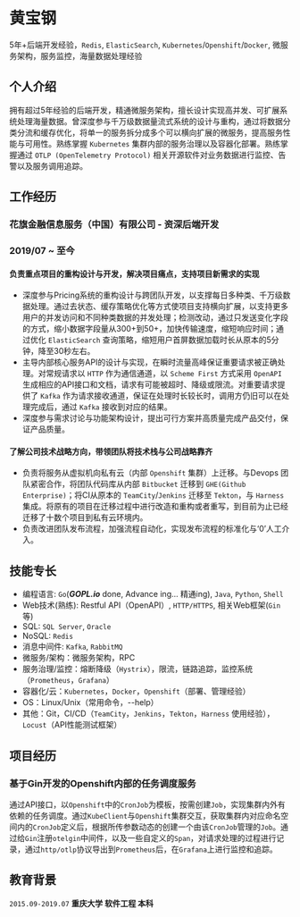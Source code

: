 # 黄宝钢
5年+后端开发经验，`Redis`, `ElasticSearch`, `Kubernetes`/`Openshift`/`Docker`, 微服务架构，服务监控，海量数据处理经验

## 个人介绍
拥有超过5年经验的后端开发，精通微服务架构，擅长设计实现高并发、可扩展系统处理海量数据。曾深度参与千万级数据量流式系统的设计与重构，通过将数据分类分流和缓存优化，将单一的服务拆分成多个可以横向扩展的微服务，提高服务性能与可用性。熟练掌握 `Kubernetes` 集群内部的服务治理以及容器化部署。熟练掌握通过 `OTLP (OpenTelemetry Protocol)` 相关开源软件对业务数据进行监控、告警以及服务调用追踪。

## 工作经历
### 花旗金融信息服务（中国）有限公司 - 资深后端开发
### 2019/07 ~ 至今
#### 负责重点项目的重构设计与开发，解决项目痛点，支持项目新需求的实现
- 深度参与Pricing系统的重构设计与跨团队开发，以支撑每日多种类、千万级数据处理。通过去状态、缓存策略优化等方式使项目支持横向扩展，以支持更多用户的并发访问和不同种类数据的并发处理；检测改动，通过只发送变化字段的方式，缩小数据字段量从300+到50+，加快传输速度，缩短响应时间；通过优化 `ElasticSearch` 查询策略，缩短用户首屏数据加载时长从原本的5分钟，降至30秒左右。
- 主导内部核心服务API的设计与实现，在瞬时流量高峰保证重要请求被正确处理。对常规请求以 `HTTP` 作为通信通道，以 `Scheme First` 方式采用 `OpenAPI` 生成相应的API接口和文档，请求有可能被超时、降级或限流。对重要请求提供了 `Kafka` 作为请求接收通道，保证在处理时长较长时，调用方仍旧可以在处理完成后，通过 `Kafka` 接收到对应的结果。
- 深度参与需求讨论与功能架构设计，提出可行方案并高质量完成产品交付，保证产品质量。

#### 了解公司技术战略方向，带领团队将技术栈与公司战略靠齐
- 负责将服务从虚拟机向私有云（内部 `Openshift` 集群）上迁移。与Devops 团队紧密合作，将团队代码库从内部 `Bitbucket` 迁移到 `GHE(Github Enterprise)`；将CI从原本的 `TeamCity`/`Jenkins` 迁移至 `Tekton`，与 `Harness` 集成。将原有的项目在迁移过程中进行改造和重构或者重写，到目前为止已经迁移了十数个项目到私有云环境内。
- 负责改进团队发布流程，加强流程自动化，实现发布流程的标准化与‘0’人工介入。

## 技能专长
- 编程语言: `Go`(***GOPL.io*** done, Advance ing... 精通ing), `Java`, `Python`, `Shell`
- Web技术(熟练): Restful API（OpenAPI）, `HTTP/HTTPS`, 相关Web框架(`Gin`等)
- SQL: `SQL Server`, `Oracle`
- NoSQL: `Redis`
- 消息中间件: `Kafka`, `RabbitMQ`
- 微服务/架构：微服务架构，RPC
- 服务治理/监控：熔断降级（`Hystrix`），限流，链路追踪，监控系统（`Prometheus`，`Grafana`）
- 容器化/云：`Kubernetes`，`Docker`，`Openshift`（部署、管理经验）
- OS：Linux/Unix（常用命令，--help）
- 其他：Git，CI/CD（`TeamCity`，`Jenkins`，`Tekton`，`Harness` 使用经验），`Locust`（API性能测试框架）

## 项目经历
### 基于Gin开发的Openshift内部的任务调度服务
通过API接口，以`Openshift`中的`CronJob`为模板，按需创建`Job`，实现集群内外有依赖的任务调度。通过`KubeClient`与`Openshift`集群交互，获取集群内对应命名空间内的`CronJob`定义后，根据所传参数动态的创建一个由该`CronJob`管理的`Job`。通过给`Gin`注册`otelgin`中间件，以及一些自定义的`Span`，对请求处理的过程进行记录，通过`http/otlp`协议导出到`Prometheus`后，在`Grafana`上进行监控和追踪。

## 教育背景
`2015.09-2019.07`
__重庆大学 软件工程 本科__
